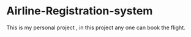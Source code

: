 # Airline-Registration-system
This is my personal project , in this project any one can book the flight.
